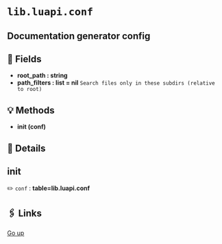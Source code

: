 # `lib.luapi.conf`

## Documentation generator config

## 📜 Fields

+ **root_path : string**
+ **path_filters : list = nil**
  `Search files only in these subdirs (relative to root)`

## 💡 Methods

+ **init (conf)**

## 🧩 Details

## init

✏️ `conf` : **table=lib.luapi.conf**

## 🖇️ Links

[Go up](..)
